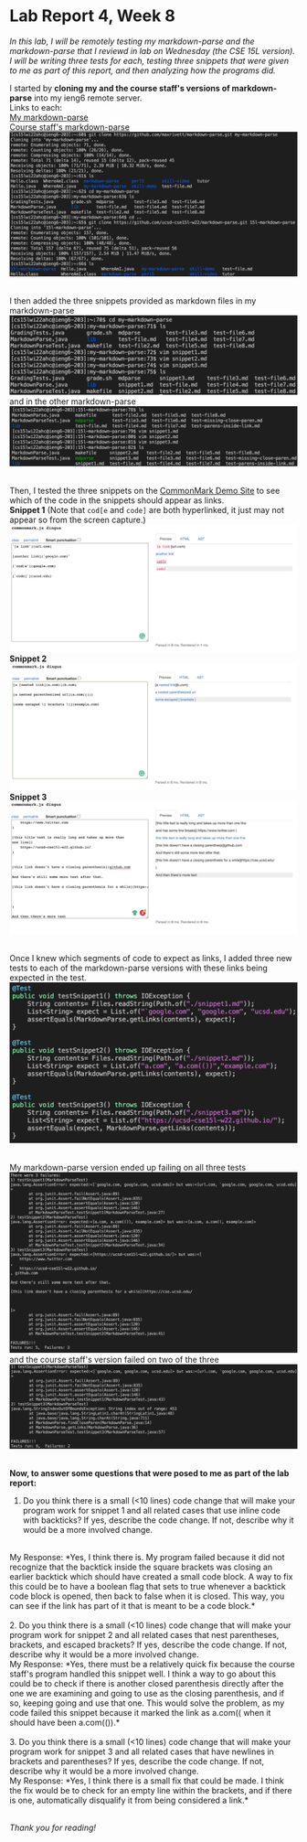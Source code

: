 # Lab Report 4, Week 8

*In this lab, I will be remotely testing my markdown-parse and the markdown-parse that I reviewd in lab on Wednesday (the CSE 15L version). I will be writing three tests for each, testing three snippets that were given to me as part of this report, and then analyzing how the programs did.*

I started by **cloning my and the course staff's versions of markdown-parse** into my ieng6 remote server.
<br>
Links to each:<br>
[My markdown-parse](https://github.com/maxrivett/markdown-parse)<br>
[Course staff's markdown-parse](https://github.com/ucsd-cse15l-w22/markdown-parse)
<br>
![cloning](/images/labreport4/pic1.png)
<br><br>

I then added the three snippets provided as markdown files in my markdown-parse
![add snippets to mine](/images/labreport4/pic2.png)
and in the other markdown-parse
![add snippets to other](/images/labreport4/pic3.png)
<br><br>

Then, I tested the three snippets on the [CommonMark Demo Site](https://spec.commonmark.org/dingus/) to see which of the code in the snippets should appear as links. 
<br>
**Snippet 1** (Note that `cod[e` and `code]` are both hyperlinked, it just may not appear so from the screen capture.)
![snippet testing](/images/labreport4/pic4.png)
<br>
**Snippet 2**
![snippet testing](/images/labreport4/pic5.png)
<br>
**Snippet 3**
![snippet testing](/images/labreport4/pic6.png)
<br><br>

Once I knew which segments of code to expect as links, I added three new tests to each of the markdown-parse versions with these links being expected in the test. 
![testing](/images/labreport4/pic7.png)
<br><br>

My markdown-parse version ended up failing on all three tests
![testing](/images/labreport4/pic8.png)
and the course staff's version failed on two of the three
![testing](/images/labreport4/pic9.png)
<br><br>

**Now, to answer some questions that were posed to me as part of the lab report:**

1. Do you think there is a small (<10 lines) code change that will make your program work for snippet 1 and all related cases that use inline code with backticks? If yes, describe the code change. If not, describe why it would be a more involved change.
<br>
My Response: *Yes, I think there is. My program failed because it did not recognize that the backtick inside the square brackets was closing an earlier backtick which should have created a small code block. A way to fix this could be to have a boolean flag that sets to true whenever a backtick code block is opened, then back to false when it is closed. This way, you can see if the link has part of it that is meant to be a code block.*
<br><br>
2. Do you think there is a small (<10 lines) code change that will make your program work for snippet 2 and all related cases that nest parentheses, brackets, and escaped brackets? If yes, describe the code change. If not, describe why it would be a more involved change.
<br>
My Response: *Yes, there must be a relatively quick fix because the course staff's program handled this snippet well. I think a way to go about this could be to check if there is another closed parenthesis directly after the one we are examining and going to use as the closing parenthesis, and if so, keeping going and use that one. This would solve the problem, as my code failed this snippet because it marked the link as a.com(( when it should have been a.com(()).*
<br><br>
3. Do you think there is a small (<10 lines) code change that will make your program work for snippet 3 and all related cases that have newlines in brackets and parentheses? If yes, describe the code change. If not, describe why it would be a more involved change.
<br>
My Response: *Yes, I think there is a small fix that could be made. I think the fix would be to check for an empty line within the brackets, and if there is one, automatically disqualify it from being considered a link.*
<br><br>

*Thank you for reading!*